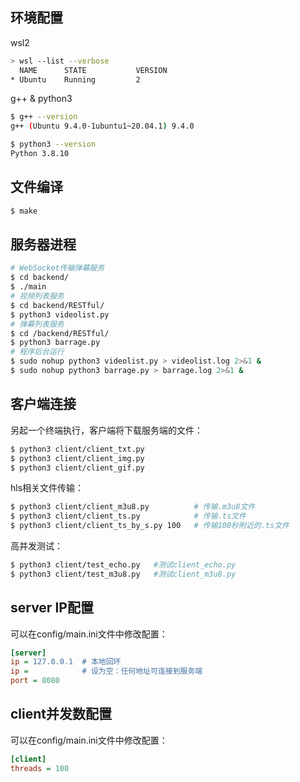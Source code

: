 ## 环境配置

wsl2

```bash
> wsl --list --verbose
  NAME      STATE           VERSION
* Ubuntu    Running         2
```

g++ & python3

```bash
$ g++ --version
g++ (Ubuntu 9.4.0-1ubuntu1~20.04.1) 9.4.0

$ python3 --version
Python 3.8.10
```

## 文件编译

```bash
$ make
```

## 服务器进程

```bash
# WebSocket传输弹幕服务
$ cd backend/
$ ./main
# 视频列表服务
$ cd backend/RESTful/
$ python3 videolist.py
# 弹幕列表服务
$ cd /backend/RESTful/
$ python3 barrage.py
# 程序后台运行
$ sudo nohup python3 videolist.py > videolist.log 2>&1 &
$ sudo nohup python3 barrage.py > barrage.log 2>&1 &
```

## 客户端连接

另起一个终端执行，客户端将下载服务端的文件：

```bash
$ python3 client/client_txt.py
$ python3 client/client_img.py
$ python3 client/client_gif.py
```

hls相关文件传输：

```bash
$ python3 client/client_m3u8.py          # 传输.m3u8文件
$ python3 client/client_ts.py            # 传输.ts文件
$ python3 client/client_ts_by_s.py 100   # 传输100秒附近的.ts文件
```

高并发测试：

```bash
$ python3 client/test_echo.py   #测试client_echo.py
$ python3 client/test_m3u8.py   #测试client_m3u8.py
```

## server IP配置

可以在config/main.ini文件中修改配置：

```ini
[server]
ip = 127.0.0.1  # 本地回环
ip =            # 设为空：任何地址可连接到服务端
port = 8080
```

## client并发数配置

可以在config/main.ini文件中修改配置：

```ini
[client]
threads = 100
```